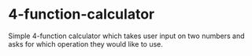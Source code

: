 # 4-function-calculator
Simple 4-function calculator which takes user input on two numbers and asks for which operation they would like to use.

